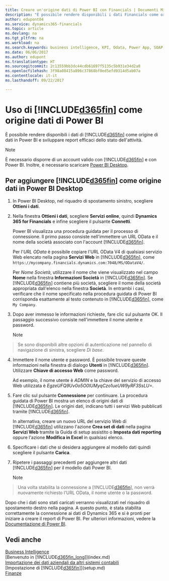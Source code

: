 ```yaml
---
title: Creare un'origine dati di Power BI con Financials | Documenti Microsoft
description: "È possibile rendere disponibili i dati Financials come origine di dati in Power BI e sviluppare report efficaci dello stato dell'attività."
author: edupont04
ms.service: dynamics365-financials
ms.topic: article
ms.devlang: na
ms.tgt_pltfrm: na
ms.workload: na
ms.search.keywords: business intelligence, KPI, Odata, Power App, SOAP, analysis
ms.date: 06/06/2017
ms.author: edupont
ms.translationtype: HT
ms.sourcegitcommit: 2c13559bb3dc44cdb61697f5135c5b931e34d2a8
ms.openlocfilehash: 3f98a08415a896c37868bf0ed5efd9314d5ab07a
ms.contentlocale: it-it
ms.lasthandoff: 09/22/2017

---
```

# <a name="using-included365finincludesd365finmdmd-as-a-power-bi-data-source"></a>Uso di [!INCLUDE[d365fin](includes/d365fin_md.md)] come origine dati di Power BI
È possibile rendere disponibili i dati di [!INCLUDE[d365fin](includes/d365fin_md.md)] come origine di dati in Power BI e sviluppare report efficaci dello stato dell'attività.  

> [!NOTE]  
>   È necessario disporre di un account valido con [!INCLUDE[d365fin](includes/d365fin_md.md)] e con Power BI. Inoltre, è necessario scaricare [Power BI Desktop](https://powerbi.microsoft.com/en-us/desktop/).  

## <a name="to-add-included365finincludesd365finmdmd-as-a-data-source-in-power-bi-desktop"></a>Per aggiungere [!INCLUDE[d365fin](includes/d365fin_md.md)] come origine dati in Power BI Desktop
1. In Power BI Desktop, nel riquadro di spostamento sinistro, scegliere **Ottieni i dati**.
2. Nella finestra **Ottieni i dati**, scegliere **Servizi online**, quindi **Dynamics 365 for Financials** e infine scegliere il pulsante **Connetti**.

   Power BI visualizza una procedura guidata per il processo di connessione. Il primo passo consiste nell'immettere un URL OData e il nome della società associato con l'account [!INCLUDE[d365fin](includes/d365fin_md.md)].  

   Per l'*URL OData* è possibile copiare l'URL OData V4 di qualsiasi servizio Web elencato nella pagina **Servizi Web** in [!INCLUDE[d365fin](includes/d365fin_md.md)], come `https://mycompany.financials.dynamics.com:7048/MS/ODataV4/`.  

   Per *Nome Società*, utilizzare il nome che viene visualizzato nel campo **Nome** nella finestra **Informazioni Società** in [!INCLUDE[d365fin](includes/d365fin_md.md)]. Se [!INCLUDE[d365fin](includes/d365fin_md.md)] contiene più società, scegliere il nome della società appropriata dall'elenco nella finestra **Società**. In entrambi i casi, verificare che il nome specificato nella procedura guidata di Power BI corrisponda esattamente al testo contenuto in [!INCLUDE[d365fin](includes/d365fin_md.md)], come `My Company`.
3. Dopo aver immesso le informazioni richieste, fare clic sul pulsante OK. Il passaggio successivo consiste nell'immettere il nome utente e password.

   > [!NOTE]  
>    Se sono disponibili altre opzioni di autenticazione nel pannello di navigazione di sinistra, scegliere *Di base*.
4. Immettere il nome utente e password. È possibile trovare queste informazioni nella finestra di dialogo **Utenti** in [!INCLUDE[d365fin](includes/d365fin_md.md)]. Utilizzare **Chiave di accesso Web** come password.

   Ad esempio, il nome utente è *ADMIN* e la chiave del servizio di accesso Web utilizzata è *EgzeUFQ9Uv0o5O0lUMyqCzo1ueUW9yRF3SsLU=*.
5. Fare clic sul pulsante **Connessione** per continuare. La procedura guidata di Power BI mostra un elenco di origini dati di [!INCLUDE[d365fin](includes/d365fin_md.md)]. Le origini dati, indicano tutti i servizi Web pubblicati tramite [!INCLUDE[d365fin](includes/d365fin_md.md)].

   In alternativa, creare un nuovo URL del servizio Web di [!INCLUDE[d365fin](includes/d365fin_md.md)] utilizzano l'azione **Crea set di dati** nella pagina **Servizi Web** tramite la Guida di setup assistito o **Imposta dati reporting** oppure l'azione **Modifica in Excel** in qualsiasi elenco.

6. Specificare i dati che si desidera aggiungere al modello dati quindi scegliere il pulsante **Carica**.
7. Ripetere i passaggi precedenti per aggiungere altri dati [!INCLUDE[d365fin](includes/d365fin_md.md)] per il modello dati Power BI.

   > [!NOTE]  
>    Una volta stabilita la connessione a [!INCLUDE[d365fin](includes/d365fin_md.md)], non verrà nuovamente richiesto l'URL OData, il nome utente o la password.

Dopo che i dati sono stati caricati verranno visualizzati nel riquadro di spostamento destro nella pagina. A questo punto, è stata stabilita correttamente la connessione ai dati di Dynamics 365 e si è pronti per iniziare a creare il report di Power BI. Per ulteriori informazioni, vedere la [Documentazione di Power BI](https://powerbi.microsoft.com/documentation/powerbi-landing-page/).

## <a name="see-also"></a>Vedi anche
[Business Intelligence](bi.md)  
[Benvenuto in [!INCLUDE[d365fin_long](includes/d365fin_long_md.md)]](index.md)  
[Importazione dei dati aziendali da altri sistemi contabili](upload-data.md)  
[Impostazione di [!INCLUDE[d365fin](includes/d365fin_md.md)]](setup.md)  
[Finanze](finance.md)  

